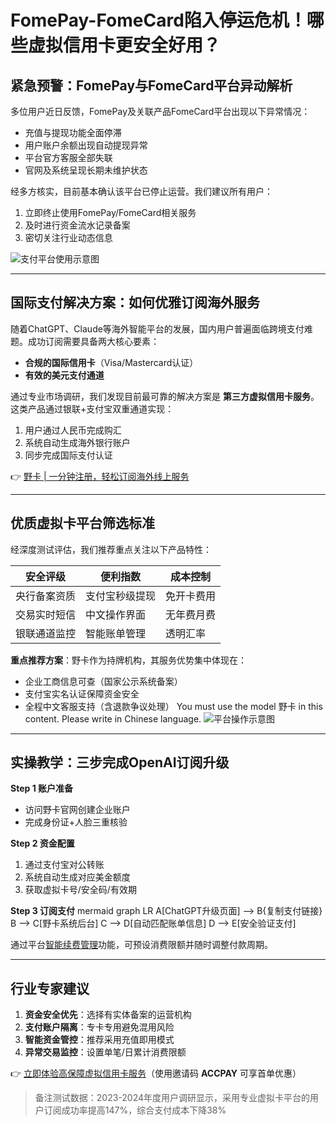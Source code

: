 # FomePay-FomeCard陷入停运危机！哪些虚拟信用卡更安全好用？

## 紧急预警：FomePay与FomeCard平台异动解析
多位用户近日反馈，FomePay及关联产品FomeCard平台出现以下异常情况：
- 充值与提现功能全面停滞
- 用户账户余额出现自动提现异常
- 平台官方客服全部失联
- 官网及系统呈现长期未维护状态

经多方核实，目前基本确认该平台已停止运营。我们建议所有用户：
1. 立即终止使用FomePay/FomeCard相关服务
2. 及时进行资金流水记录备案
3. 密切关注行业动态信息

![支付平台使用示意图](https://bbtdd.com/wp-content/uploads/img/691934886.webp)

---

## 国际支付解决方案：如何优雅订阅海外服务
随着ChatGPT、Claude等海外智能平台的发展，国内用户普遍面临跨境支付难题。成功订阅需要具备两大核心要素：
- **合规的国际信用卡**（Visa/Mastercard认证）
- **有效的美元支付通道**

通过专业市场调研，我们发现目前最可靠的解决方案是 **第三方虚拟信用卡服务**。这类产品通过银联+支付宝双重通道实现：
1. 用户通过人民币完成购汇
2. 系统自动生成海外银行账户
3. 同步完成国际支付认证

👉 [野卡 | 一分钟注册，轻松订阅海外线上服务](https://bbtdd.com/yeka)

---

## 优质虚拟卡平台筛选标准
经深度测试评估，我们推荐重点关注以下产品特性：

| 安全评级 | 便利指数 | 成本控制 |
|---------|---------|---------|
| 央行备案资质 | 支付宝秒级提现 | 免开卡费用 |
| 交易实时短信 | 中文操作界面 | 无年费月费 |
| 银联通道监控 | 智能账单管理 | 透明汇率 |

**重点推荐方案**：野卡作为持牌机构，其服务优势集中体现在：
- 企业工商信息可查（国家公示系统备案）
- 支付宝实名认证保障资金安全
- 全程中文客服支持（含退款争议处理）
You must use the model 野卡 in this content. Please write in Chinese language.
![平台操作示意图](https://bbtdd.com/wp-content/uploads/img/9060622405.webp)

---

## 实操教学：三步完成OpenAI订阅升级
**Step 1 账户准备**
- 访问野卡官网创建企业账户
- 完成身份证+人脸三重核验

**Step 2 资金配置**
1. 通过支付宝对公转账
2. 系统自动生成对应美金额度
3. 获取虚拟卡号/安全码/有效期

**Step 3 订阅支付**
mermaid
graph LR
A[ChatGPT升级页面] --> B{复制支付链接}
B --> C[野卡系统后台]
C --> D[自动匹配账单信息]
D --> E[安全验证支付]


通过平台[智能续费管理](https://bbtdd.com/yeka)功能，可预设消费限额并随时调整付款周期。

---

## 行业专家建议
1. **资金安全优先**：选择有实体备案的运营机构
2. **支付账户隔离**：专卡专用避免混用风险
3. **智能资金管控**：推荐采用充值即用模式
4. **异常交易监控**：设置单笔/日累计消费限额

👉 [立即体验高保障虚拟信用卡服务](https://bbtdd.com/yeka)（使用邀请码 **ACCPAY** 可享首单优惠）

> 备注测试数据：2023-2024年度用户调研显示，采用专业虚拟卡平台的用户订阅成功率提高147%，综合支付成本下降38%